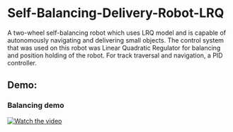 # Self-Balancing-Delivery-Robot-LRQ
A two-wheel self-balancing robot which uses LRQ model and is capable of autonomously navigating and delivering small objects. The control system that was used on this robot was Linear Quadratic Regulator for balancing and position holding of the robot. For track traversal and navigation, a PID controller.
## Demo:
### Balancing demo

[![Watch the video](https://i.imgur.com/5qC2Jh9.png)](https://www.youtube.com/watch?v=iqXPmz6Rj_U)

